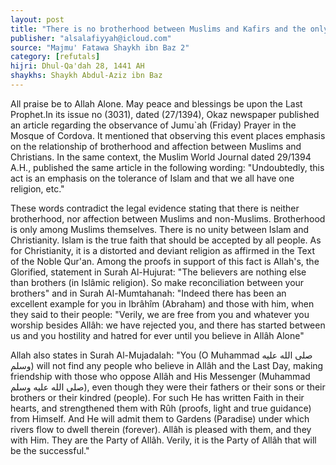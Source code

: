 ```yaml
---
layout: post
title: "There is no brotherhood between Muslims and Kafirs and the only true religion is Islam"
publisher: "alsalafiyyah@icloud.com"
source: "Majmu' Fatawa Shaykh ibn Baz 2"
category: [refutals]
hijri: Dhul-Qa'dah 28, 1441 AH
shaykhs: Shaykh Abdul-Aziz ibn Baz
---
```


All praise be to Allah Alone. May peace and blessings be upon the Last Prophet.In its issue no (3031), dated (27/1394), Okaz newspaper published an article regarding the observance of Jumu`ah (Friday) Prayer in the Mosque of Cordova. It mentioned that observing this event places emphasis on the relationship of brotherhood and affection between Muslims and Christians. In the same context, the Muslim World Journal dated 29/1394 A.H., published the same article in the following wording: "Undoubtedly, this act is an emphasis on the tolerance of Islam and that we all have one religion, etc."

These words contradict the legal evidence stating that there is neither brotherhood, nor affection between Muslims and non-Muslims. Brotherhood is only among Muslims themselves. There is no unity between Islam and Christianity. Islam is the true faith that should be accepted by all people. As for Christianity, it is a distorted and deviant religion as affirmed in the Text of the Noble Qur'an. Among the proofs in support of this fact is Allah's, the Glorified, statement in Surah Al-Hujurat: "The believers are nothing else than brothers (in Islâmic religion). So make reconciliation between your brothers" and in Surah Al-Mumtahanah: "Indeed there has been an excellent example for you in Ibrâhîm (Abraham) and those with him, when they said to their people: "Verily, we are free from you and whatever you worship besides Allâh: we have rejected you, and there has started between us and you hostility and hatred for ever until you believe in Allâh Alone"

Allah also states in Surah Al-Mujadalah: "You (O Muhammad صلى الله عليه وسلم) will not find any people who believe in Allâh and the Last Day, making friendship with those who oppose Allâh and His Messenger (Muhammad صلى الله عليه وسلم), even though they were their fathers or their sons or their brothers or their kindred (people). For such He has written Faith in their hearts, and strengthened them with Rûh (proofs, light and true guidance) from Himself. And He will admit them to Gardens (Paradise) under which rivers flow to dwell therein (forever). Allâh is pleased with them, and they with Him. They are the Party of Allâh. Verily, it is the Party of Allâh that will be the successful."
